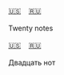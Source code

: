 <span id="en"><a href="#en">🇺🇸</a> &nbsp;&nbsp;&nbsp;<a href="#ru">🇷🇺</a> &nbsp;&nbsp;&nbsp;</span><br><br>
Twenty notes<br><br>
<span id="ru"><a href="#en">🇺🇸</a> &nbsp;&nbsp;&nbsp;<a href="#ru">🇷🇺</a> &nbsp;&nbsp;&nbsp;</span><br><br>
Двадцать нот<br><br>
